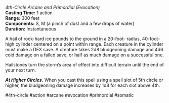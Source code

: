 *4th-Circle Arcane and Primordial (Evocation)*    
**Casting Time:** 1 action    
**Range:** 300 feet  
**Components:** S, M (a pinch of dust and a few drops of water)  
**Duration:** Instantaneous

A hail of rock-hard ice pounds to the ground in a 20-foot- radius, 40-foot-high cylinder centered on a point within range. Each creature in the cylinder must make a DEX save. A creature takes 2d8 bludgeoning damage and 4d6 cold damage on a failed save, or half as much damage on a successful one.

Hailstones turn the storm’s area of effect into difficult terrain until the end of your next turn.

***At Higher Circles.*** When you cast this spell using a spell slot of 5th circle or higher, the bludgeoning damage increases by 1d8 for each slot above 4th.

#4th-circle #action #arcane #evocation #primordial #somatic

